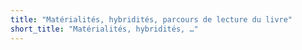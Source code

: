 ```yaml
---
title: "Matérialités, hybridités, parcours de lecture du livre"
short_title: "Matérialités, hybridités, …"
---
```


